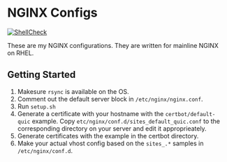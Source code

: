 # NGINX Configs

[![ShellCheck](https://github.com/UMass-Bio/NGINX-Configs/actions/workflows/shellcheck.yml/badge.svg)](https://github.com/UMass-Bio/NGINX-Configs/actions/workflows/shellcheck.yml)

These are my NGINX configurations. They are written for mainline NGINX on RHEL.

## Getting Started

1. Makesure `rsync` is available on the OS.
2. Comment out the default server block in `/etc/nginx/nginx.conf`.
3. Run `setup.sh`
4. Generate a certificate with your hostname with the `certbot/default-quic` example. Copy `etc/nginx/conf.d/sites_default_quic.conf` to the corresponding directory on your server and edit it approprieately.
5. Generate certificates with the example in the certbot directory.
6. Make your actual vhost config based on the `sites_.*` samples in `/etc/nginx/conf.d`.
